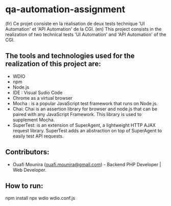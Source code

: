 # qa-automation-assignment

(fr) Ce projet consiste en la réalisation de deux tests technique 'UI Automation' et 'API Automation' de la CGI.
(en) This project consists in the realization of two technical tests 'UI Automation' and 'API Automation' of the CGI.

## The tools and technologies used for the realization of this project are:

  - WDIO 
  - npm
  - Node.js
  - IDE : Visual Sudio Code
  - Chrome as a virtual browser
  - Mocha : is a popular JavaScript test framework that runs on Node.js.
  - Chai:  Chai is an assertion library for browser and node.js that can be paired with any JavaScript Framework. This library is used to supplement Mocha.
  - SuperTest: is an extension of SuperAgent, a lightweight HTTP AJAX request library. SuperTest adds an abstraction on top of SuperAgent to easily test API requests.

## Contributors:

- Ouafi Mounira (ouafi.mounira@gmail.com) - Backend PHP Developer | Web Developer.
 
## How to run:
  npm install
  npx wdio wdio.conf.js
